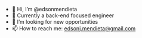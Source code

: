 - 👋 Hi, I’m @edsonmendieta
- 🌱 Currently a back-end focused engineer
- 💞️ I’m looking for new opportunities
- 📫 How to reach me: edsonj.mendieta@gmail.com

<!---
edsonmendieta/edsonmendieta is a ✨ special ✨ repository because its `README.md` (this file) appears on your GitHub profile.
You can click the Preview link to take a look at your changes.
--->
